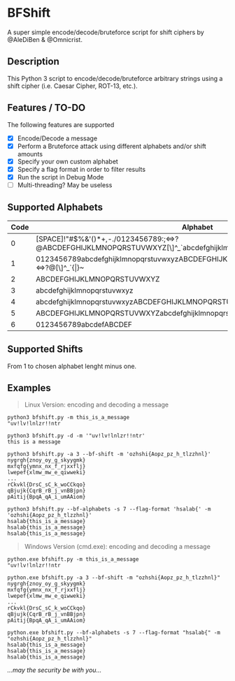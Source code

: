 # BFShift
A super simple encode/decode/bruteforce script for shift ciphers by @AleDiBen & @Omnicrist.

## Description
This Python 3 script to encode/decode/bruteforce arbitrary strings using a shift cipher (i.e. Caesar Cipher, ROT-13, etc.).

## Features / TO-DO
The following features are supported
- [x] Encode/Decode a message
- [x] Perform a Bruteforce attack using different alphabets and/or shift amounts
- [x] Specify your own custom alphabet
- [x] Specify a flag format in order to filter results
- [x] Run the script in Debug Mode
- [ ] Multi-threading? May be useless

## Supported Alphabets
Code | Alphabet
----- | ---------
0 | [SPACE]!"#$%&'()\*+,-./0123456789:;<=>?@ABCDEFGHIJKLMNOPQRSTUVWXYZ[\\]^\_\`abcdefghijklmnopqrstuvwxyz{\|}~
1 | 0123456789abcdefghijklmnopqrstuvwxyzABCDEFGHIJKLMNOPQRSTUVWXYZ!"#$%&'()\*+,-./:;<=>?@[\\]^\_\`{\|}~
2 | ABCDEFGHIJKLMNOPQRSTUVWXYZ
3 | abcdefghijklmnopqrstuvwxyz
4 | abcdefghijklmnopqrstuvwxyzABCDEFGHIJKLMNOPQRSTUVWXYZ
5 | ABCDEFGHIJKLMNOPQRSTUVWXYZabcdefghijklmnopqrstuvwxyz
6 | 0123456789abcdefABCDEF

## Supported Shifts
From 1 to chosen alphabet lenght minus one.

## Examples
> Linux Version: encoding and decoding a message
```
python3 bfshift.py -m this_is_a_message
"uv!lv!lnlzr!!ntr

python3 bfshift.py -d -m '"uv!lv!lnlzr!!ntr'
this is a message

python3 bfshift.py -a 3 --bf-shift -m 'ozhshi{Aopz_pz_h_tlzzhnl}'
nygrgh{znoy_oy_g_skyygmk}
mxfqfg{ymnx_nx_f_rjxxflj}
lwepef{xlmw_mw_e_qiwweki}
...
rCkvkl{DrsC_sC_k_woCCkqo}
qBjujk{CqrB_rB_j_vnBBjpn}
pAitij{BpqA_qA_i_umAAiom}

python3 bfshift.py --bf-alphabets -s 7 --flag-format 'hsalab{' -m 'ozhshi{Aopz_pz_h_tlzzhnl}'
hsalab{this_is_a_message}
hsalab{this_is_a_message}
hsalab{this_is_a_message}
```

> Windows Version (cmd.exe): encoding and decoding a message
```
python.exe bfshift.py -m this_is_a_message
"uv!lv!lnlzr!!ntr

python.exe bfshift.py -a 3 --bf-shift -m "ozhshi{Aopz_pz_h_tlzzhnl}"
nygrgh{znoy_oy_g_skyygmk}
mxfqfg{ymnx_nx_f_rjxxflj}
lwepef{xlmw_mw_e_qiwweki}
...
rCkvkl{DrsC_sC_k_woCCkqo}
qBjujk{CqrB_rB_j_vnBBjpn}
pAitij{BpqA_qA_i_umAAiom}

python.exe bfshift.py --bf-alphabets -s 7 --flag-format "hsalab{" -m "ozhshi{Aopz_pz_h_tlzzhnl}"
hsalab{this_is_a_message}
hsalab{this_is_a_message}
hsalab{this_is_a_message}

```

*...may the security be with you...*
